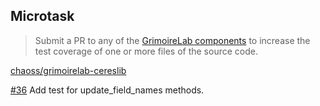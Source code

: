 ## Microtask 

> Submit a PR to any of the [GrimoireLab components](https://github.com/chaoss/grimoirelab#grimoirelab-components) to increase the test coverage of one or more files of the source code.
> 

[chaoss/grimoirelab-cereslib](https://github.com/chaoss/grimoirelab-cereslib)

[#36](https://github.com/chaoss/grimoirelab-cereslib/pull/36) Add test for update_field_names methods.
